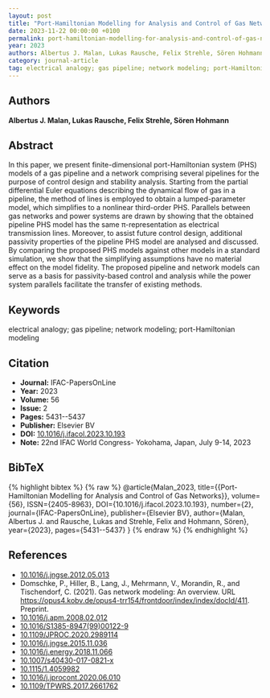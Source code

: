 ```yaml
---
layout: post
title: "Port-Hamiltonian Modelling for Analysis and Control of Gas Networks"
date: 2023-11-22 00:00:00 +0100
permalink: port-hamiltonian-modelling-for-analysis-and-control-of-gas-networks
year: 2023
authors: Albertus J. Malan, Lukas Rausche, Felix Strehle, Sören Hohmann
category: journal-article
tag: electrical analogy; gas pipeline; network modeling; port-Hamiltonian modeling
---
```

 
## Authors
**Albertus J. Malan, Lukas Rausche, Felix Strehle, Sören Hohmann**
 
## Abstract
In this paper, we present finite-dimensional port-Hamiltonian system (PHS) models of a gas pipeline and a network comprising several pipelines for the purpose of control design and stability analysis. Starting from the partial differential Euler equations describing the dynamical flow of gas in a pipeline, the method of lines is employed to obtain a lumped-parameter model, which simplifies to a nonlinear third-order PHS. Parallels between gas networks and power systems are drawn by showing that the obtained pipeline PHS model has the same π-representation as electrical transmission lines. Moreover, to assist future control design, additional passivity properties of the pipeline PHS model are analysed and discussed. By comparing the proposed PHS models against other models in a standard simulation, we show that the simplifying assumptions have no material effect on the model fidelity. The proposed pipeline and network models can serve as a basis for passivity-based control and analysis while the power system parallels facilitate the transfer of existing methods.
 
## Keywords
electrical analogy; gas pipeline; network modeling; port-Hamiltonian modeling
 
## Citation
- **Journal:** IFAC-PapersOnLine
- **Year:** 2023
- **Volume:** 56
- **Issue:** 2
- **Pages:** 5431--5437
- **Publisher:** Elsevier BV
- **DOI:** [10.1016/j.ifacol.2023.10.193](https://doi.org/10.1016/j.ifacol.2023.10.193)
- **Note:** 22nd IFAC World Congress- Yokohama, Japan, July 9-14, 2023
 
## BibTeX
{% highlight bibtex %}
{% raw %}
@article{Malan_2023,
  title={{Port-Hamiltonian Modelling for Analysis and Control of Gas Networks}},
  volume={56},
  ISSN={2405-8963},
  DOI={10.1016/j.ifacol.2023.10.193},
  number={2},
  journal={IFAC-PapersOnLine},
  publisher={Elsevier BV},
  author={Malan, Albertus J. and Rausche, Lukas and Strehle, Felix and Hohmann, Sören},
  year={2023},
  pages={5431--5437}
}
{% endraw %}
{% endhighlight %}
 
## References
- [10.1016/j.jngse.2012.05.013](https://doi.org/10.1016/j.jngse.2012.05.013)
- Domschke, P., Hiller, B., Lang, J., Mehrmann, V., Morandin, R., and Tischendorf, C. (2021). Gas network modeling: An overview. URL https://opus4.kobv.de/opus4-trr154/frontdoor/index/index/docId/411. Preprint.
- [10.1016/j.apm.2008.02.012](https://doi.org/10.1016/j.apm.2008.02.012)
- [10.1016/S1385-8947(99)00122-9](https://doi.org/10.1016/S1385-8947(99)00122-9)
- [10.1109/JPROC.2020.2989114](https://doi.org/10.1109/JPROC.2020.2989114)
- [10.1016/j.jngse.2015.11.036](https://doi.org/10.1016/j.jngse.2015.11.036)
- [10.1016/j.energy.2018.11.066](https://doi.org/10.1016/j.energy.2018.11.066)
- [10.1007/s40430-017-0821-x](https://doi.org/10.1007/s40430-017-0821-x)
- [10.1115/1.4059982](https://doi.org/10.1115/1.4059982)
- [10.1016/j.jprocont.2020.06.010](https://doi.org/10.1016/j.jprocont.2020.06.010)
- [10.1109/TPWRS.2017.2661762](https://doi.org/10.1109/TPWRS.2017.2661762)


